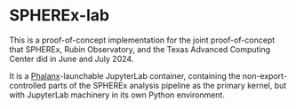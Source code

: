 SPHEREx-lab
===========

This is a proof-of-concept implementation for the joint proof-of-concept that SPHEREx, Rubin Observatory, and the Texas Advanced Computing Center did in June and July 2024.

It is a [Phalanx](https://phalanx.lsst.io)-launchable JupyterLab container, containing the non-export-controlled parts of the SPHEREx analysis pipeline as the primary kernel, but with JupyterLab machinery in its own Python environment.
